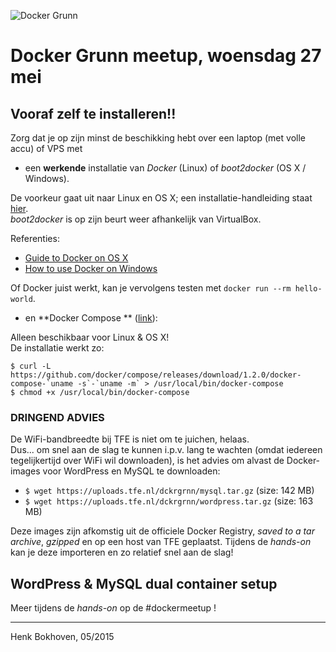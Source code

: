 ![Docker Grunn](http://photos3.meetupstatic.com/photos/theme_head/c/4/a/f/full_6650351.jpeg)

# Docker Grunn meetup, woensdag 27 mei

## Vooraf zelf te installeren!!

Zorg dat je op zijn minst de beschikking hebt over een laptop (met volle accu) of VPS met

- een **werkende** installatie van *Docker* (Linux) of *boot2docker* (OS X / Windows).  

De voorkeur gaat uit naar Linux en OS X; een installatie-handleiding staat [hier](http://docs.docker.com/compose/install/#install-docker).  
*boot2docker* is op zijn beurt weer afhankelijk van VirtualBox.  

Referenties:  
- [Guide to Docker on OS X](http://blog.tutum.co/2015/05/19/guide-to-docker-on-os-x/)  
- [How to use Docker on Windows](http://blog.tutum.co/2014/11/05/how-to-use-docker-on-windows/)

Of Docker juist werkt, kan je vervolgens testen met `docker run --rm hello-world`.

- en **Docker Compose ** ([link](http://docs.docker.com/compose/install/)):  

Alleen beschikbaar voor Linux & OS X!  
De installatie werkt zo:

```
$ curl -L https://github.com/docker/compose/releases/download/1.2.0/docker-compose-`uname -s`-`uname -m` > /usr/local/bin/docker-compose
$ chmod +x /usr/local/bin/docker-compose
```

### **DRINGEND ADVIES**

De WiFi-bandbreedte bij TFE is niet om te juichen, helaas.  
Dus... om snel aan de slag te kunnen i.p.v. lang te wachten (omdat iedereen tegelijkertijd over WiFi wil downloaden), is het advies om alvast de Docker-images voor WordPress en MySQL te downloaden:

- `$ wget https://uploads.tfe.nl/dckrgrnn/mysql.tar.gz` (size: 142 MB)
- `$ wget https://uploads.tfe.nl/dckrgrnn/wordpress.tar.gz` (size: 163 MB)

Deze images zijn afkomstig uit de officiele Docker Registry, *saved to a tar archive*, *gzipped* en op een host van TFE geplaatst. Tijdens de *hands-on* kan je deze importeren en zo relatief snel aan de slag!


## WordPress & MySQL dual container setup

Meer tijdens de *hands-on* op de #dockermeetup !

---
Henk Bokhoven, 05/2015
